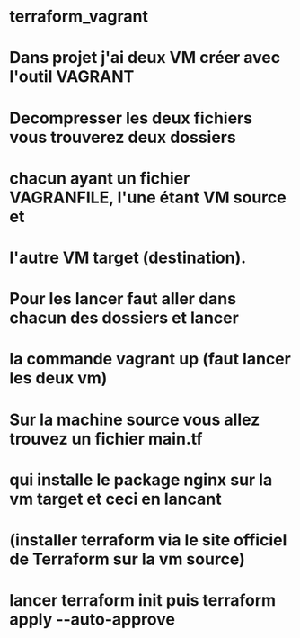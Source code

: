 # terraform_vagrant
# Dans projet j'ai deux VM créer avec l'outil VAGRANT
# Decompresser les deux fichiers vous trouverez deux dossiers
# chacun ayant un fichier VAGRANFILE, l'une étant VM source et
# l'autre VM target (destination).
# Pour les lancer faut aller dans chacun des dossiers et lancer
# la commande vagrant up (faut lancer les deux vm)
# Sur la machine source vous allez trouvez un fichier main.tf
# qui installe le package nginx sur la vm target et ceci en lancant 
# (installer terraform via le site officiel de Terraform sur la vm source)
# lancer terraform init puis terraform apply --auto-approve 


